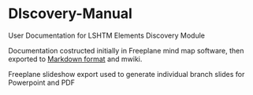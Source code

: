 # DIscovery-Manual
User Documentation for LSHTM Elements Discovery Module

Documentation costructed initially in Freeplane mind map software, then exported to [Markdown format](User-manual.md) and mwiki. 

Freeplane slideshow export used to generate individual branch slides for Powerpoint and PDF
